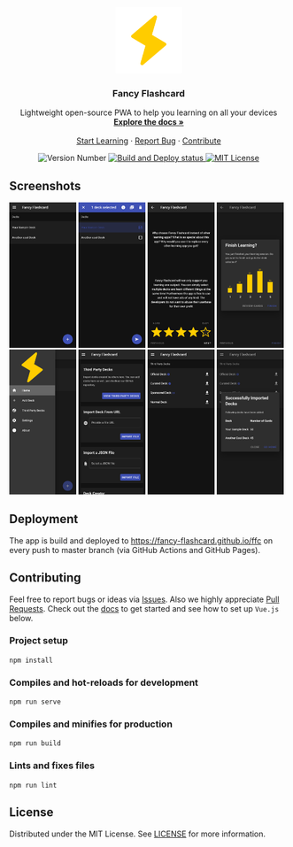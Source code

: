 <!-- README inspired by https://github.com/othneildrew/Best-README-Template -->

<p align="center">
  <a href="https://github.com/fancy-flashcard/ffc">
    <img src="src/assets/flash.svg" alt="Fancy Flashcard Logo" width="120" height="120">
  </a>

  <h3 align="center">Fancy Flashcard</h3>

  <p align="center">
    Lightweight open-source PWA to help you learning on all your devices
    <br />
    <a href="docs/"><strong>Explore the docs »</strong></a>
    <br />
    <br />
    <a href="https://fancy-flashcard.github.io/ffc/">Start Learning</a>
    ·
    <a href="https://github.com/fancy-flashcard/ffc/issues">Report Bug</a>
    ·
    <a href="https://github.com/fancy-flashcard/ffc/pulls">Contribute</a>
  </p>

  <p align="center">
    <img src="https://img.shields.io/badge/dynamic/json?color=informational&label=Version&query=%24.version&url=https%3A%2F%2Fraw.githubusercontent.com%2Ffancy-flashcard%2Fffc%2Fmaster%2Fpackage.json" alt="Version Number">
    <a href="https://github.com/fancy-flashcard/ffc">
      <img src="https://img.shields.io/github/workflow/status/fancy-flashcard/ffc/Build%20and%20Deploy?label=Build%20and%20Deploy&logo=github" alt="Build and Deploy status">
    </a>
    <a href="https://github.com/fancy-flashcard/ffc/blob/master/LICENSE">
      <img src="https://img.shields.io/badge/License-MIT-green" alt="MIT License">
    </a>
  </p>
</p>

## Screenshots

<img src="docs/img/deck-selection.png" alt="Deck Selection" width="24%" /> <img src="docs/img/deck-selection-selected.png" alt="Deck Selection - one deck selected" width="24%" /> <img src="docs/img/q-and-a.png" alt="Card" width="24%" /> <img src="docs/img/finish.png" alt="Evaluation after finishing learning" width="24%" /> <img src="docs/img/menu.png" alt="Menu" width="24%" /> <img src="docs/img/import.png" alt="Import" width="24%" /> <img src="docs/img/third-party-decks.png" alt="Third Party Decks" width="24%" /> <img src="docs/img/add-decks.png" alt="Successfully add a Deck" width="24%" /> 

## Deployment
The app is build and deployed to https://fancy-flashcard.github.io/ffc on every push to master branch (via GitHub Actions and GitHub Pages).

## Contributing
Feel free to report bugs or ideas via [Issues](issues).
Also we highly appreciate [Pull Requests](pulls).
Check out the [docs](docs) to get started and see how to set up `Vue.js` below.

### Project setup
```
npm install
```

### Compiles and hot-reloads for development
```
npm run serve
```

### Compiles and minifies for production
```
npm run build
```

### Lints and fixes files
```
npm run lint
```

## License

Distributed under the MIT License. See [LICENSE](LICENSE) for more information.
